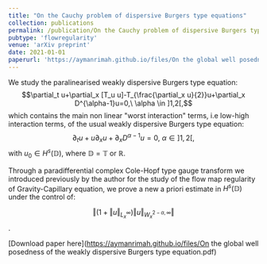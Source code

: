 ```yaml
--- 
title: "On the Cauchy problem of dispersive Burgers type equations" 
collection: publications  
permalink: /publication/On the Cauchy problem of dispersive Burgers type equations
pubtype: 'flowregularity'
venue: 'arXiv preprint'
date: 2021-01-01
paperurl: 'https://aymanrimah.github.io/files/On the global well posedness of the weakly dispersive Burgers type equation.pdf'
---
```


We study the paralinearised weakly dispersive Burgers type equation: 
$$\partial_t u+\partial_x [T_u u]-T_{\frac{\partial_x u}{2}}u+\partial_x D^{\alpha-1}u=0,\ \alpha \in ]1,2[,$$
which contains the main non linear "worst interaction" terms, i.e low-high interaction terms, of the usual weakly dispersive Burgers type equation:
$$\partial_t u+u\partial_x u+\partial_x D^{\alpha-1}u=0,\ \alpha \in ]1,2[,$$ with $u_0 \in H^s(\mathbb D)$, where $\mathbb D=\mathbb T \text{ or } \mathbb R$. 

Through a paradifferential complex Cole-Hopf type gauge transform we introduced previously by the author for the study of the flow map regularity of Gravity-Capillary equation, we prove a new a priori estimate in $H^s(\mathbb D)$ under the control of: 

$$\left\Vert (1+\left\Vert u\right \Vert_{L^\infty_x})\left\Vert u \right \Vert_{W^{2-\alpha,\infty}_x} \right \Vert$$.   

[Download paper here](https://aymanrimah.github.io/files/On the global well posedness of the weakly dispersive Burgers type equation.pdf)
 
  
 
